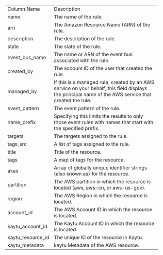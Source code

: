 <table>
	<tr><td>Column Name</td><td>Description</td></tr>
	<tr><td>name</td><td>The name of the rule.</td></tr>
	<tr><td>arn</td><td>The Amazon Resource Name (ARN) of the rule.</td></tr>
	<tr><td>description</td><td>The description of the rule.</td></tr>
	<tr><td>state</td><td>The state of the rule.</td></tr>
	<tr><td>event_bus_name</td><td>The name or ARN of the event bus associated with the rule.</td></tr>
	<tr><td>created_by</td><td>The account ID of the user that created the rule.</td></tr>
	<tr><td>managed_by</td><td>If this is a managed rule, created by an AWS service on your behalf, this field displays the principal name of the AWS service that created the rule.</td></tr>
	<tr><td>event_pattern</td><td>The event pattern of the rule.</td></tr>
	<tr><td>name_prefix</td><td>Specifying this limits the results to only those event rules with names that start with the specified prefix.</td></tr>
	<tr><td>targets</td><td>The targets assigned to the rule.</td></tr>
	<tr><td>tags_src</td><td>A list of tags assigned to the rule.</td></tr>
	<tr><td>title</td><td>Title of the resource.</td></tr>
	<tr><td>tags</td><td>A map of tags for the resource.</td></tr>
	<tr><td>akas</td><td>Array of globally unique identifier strings (also known as) for the resource.</td></tr>
	<tr><td>partition</td><td>The AWS partition in which the resource is located (aws, aws-cn, or aws-us-gov).</td></tr>
	<tr><td>region</td><td>The AWS Region in which the resource is located.</td></tr>
	<tr><td>account_id</td><td>The AWS Account ID in which the resource is located.</td></tr>
	<tr><td>kaytu_account_id</td><td>The Kaytu Account ID in which the resource is located.</td></tr>
	<tr><td>kaytu_resource_id</td><td>The unique ID of the resource in Kaytu.</td></tr>
	<tr><td>kaytu_metadata</td><td>kaytu Metadata of the AWS resource.</td></tr>
</table>